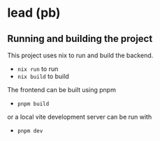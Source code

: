 # lead (pb)

## Running and building the project

This project uses nix to run and build the backend.

- `nix run` to run
- `nix build` to build

The frontend can be built using pnpm

- `pnpm build`

or a local vite development server can be run with

- `pnpm dev`
